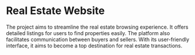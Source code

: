 # Real Estate Website
The project aims to streamline the real estate browsing experience. It offers detailed listings for users to find properties easily. The platform also facilitates communication between buyers and sellers. With its user-friendly interface, it aims to become a top destination for real estate transactions.
